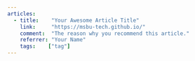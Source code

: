 ```yaml
---
articles:
  - title:    "Your Awesome Article Title"
    link:     "https://msbu-tech.github.io/"
    comment:  "The reason why you recommend this article."
    referrer: "Your Name"
    tags:    ["tag"]
---
```

